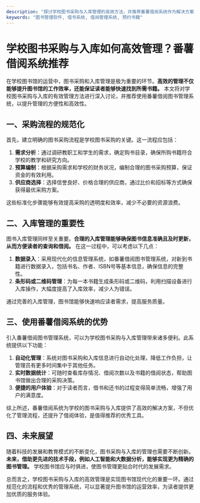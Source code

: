 ```yaml
---
description: "探讨学校图书采购与入库管理的高效方法，并推荐番薯借阅系统作为解决方案。"
keywords: "图书管理软件, 借书系统, 借阅管理系统, 预约书籍"
---
```

# 学校图书采购与入库如何高效管理？番薯借阅系统推荐

在学校图书馆的运营中，图书采购和入库管理是极为重要的环节。**高效的管理不仅能够提升图书馆的工作效率，还能保证读者能够快速找到所需书籍。** 本文将对学校图书采购与入库的有效管理方法进行深入讨论，并推荐使用番薯借阅图书管理系统，以提升管理的方便性和高效性。

## 一、采购流程的规范化

首先，建立明确的图书采购流程是学校图书采购的关键。这一流程应包括：

1. **需求分析**：通过调研教职工和学生的需求，确定购书目录，确保所购书籍符合学校的教学和研究方向。
2. **预算编制**：根据采购需求和学校的财务状况，编制合理的图书采购预算，保证资金的有效利用。
3. **供应商选择**：选择信誉良好、价格合理的供应商，通过比价和招标等方式确保获得最优采购方案。

这些标准化步骤能够有效提高采购的透明度和效率，减少不必要的资源浪费。

## 二、入库管理的重要性

图书入库管理同样至关重要。**合理的入库管理能够确保图书信息准确且及时更新，从而方便读者的查询和借阅。** 在这一过程中，可以考虑以下几点：

1. **数据录入**：采用现代化的信息管理系统，如番薯借阅图书管理系统，对新到书籍进行数据录入，包括书名、作者、ISBN号等基本信息，确保信息的完整性。
2. **条形码或二维码管理**：为每一本书籍生成条形码或二维码，利用扫描设备进行入库操作，大幅度提高了入库效率，减少人为错误。

通过完善的入库管理，图书馆能够快速响应读者需求，提高服务质量。

## 三、使用番薯借阅系统的优势

引入番薯借阅图书管理系统，可以为学校图书采购与入库管理带来诸多便利。此系统提供以下功能：

1. **自动化管理**：系统对图书采购和入库信息进行自动化处理，降低工作负担，让管理员有更多时间集中于其他任务。
2. **实时数据统计**：可随时查看库存情况、借阅次数以及书籍的借阅状态，帮助图书馆做出合理的采购决策。
3. **便捷的用户体验**：对于读者而言，借书和还书的过程变得简单流畅，增强了用户的满意度。

综上所述，番薯借阅系统为学校的图书采购与入库提供了高效的解决方案，不但优化了管理流程，还提升了借阅体验，是值得推荐的优秀工具。

## 四、未来展望

随着科技的发展和教育模式的不断变化，图书采购与入库的管理也需要不断创新。**未来，借助更先进的技术手段，例如人工智能和大数据分析，能够实现更为精确的图书管理。** 学校图书馆应与时俱进，使图书管理更贴合时代的发展需求。

总而言之，学校图书采购与入库的高效管理是实现图书馆现代化的重要一环。通过规范化的流程和优秀的管理系统，可以显著提升图书馆的运营效率，为读者提供更加优质的服务体验。
